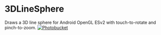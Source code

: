 3DLineSphere
============

Draws a 3D line sphere for Android OpenGL ESv2 with touch-to-rotate and pinch-to-zoom.
<a href="http://s1290.beta.photobucket.com/user/BokiSoftware/media/Screenshot_2012-12-29-13-44-20_zps8e0608b4.png.html" target="_blank"><img src="http://i1290.photobucket.com/albums/b533/BokiSoftware/Screenshot_2012-12-29-13-44-20_zps8e0608b4.png" border="0" alt="Photobucket"/></a>
